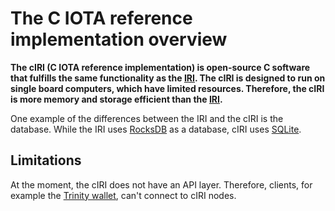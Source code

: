 # The C IOTA reference implementation overview

**The cIRI (C IOTA reference implementation) is open-source C software that fulfills the same functionality as the [IRI](root://node-software/0.1/iri/introduction/overview.md). The cIRI is designed to run on single board computers, which have limited resources. Therefore, the cIRI is more memory and storage efficient than the [IRI](root://node-software/0.1/iri/introduction/overview.md).**

One example of the differences between the IRI and the cIRI is the database. While the IRI uses [RocksDB](https://rocksdb.org/) as a database, cIRI uses [SQLite](https://sqlite.org/index.html).

## Limitations

At the moment, the cIRI does not have an API layer. Therefore, clients, for example the [Trinity wallet](root://wallets/0.1/trinity/introduction/overview.md), can't connect to cIRI nodes.
